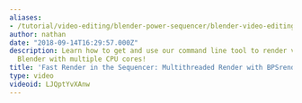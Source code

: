 ```yaml
---
aliases:
- /tutorial/video-editing/blender-power-sequencer/blender-video-editing-tutorials/chapter/16_fast_render_in_the_blender_sequencer_multithreaded_render_with_bpsrender_cli_
author: nathan
date: "2018-09-14T16:29:57.000Z"
description: Learn how to get and use our command line tool to render videos from
  Blender with multiple CPU cores!
title: 'Fast Render in the Sequencer: Multithreaded Render with BPSrender cli (tutorial)'
type: video
videoid: LJQptYvXAnw
---
```

